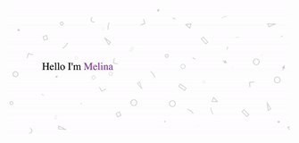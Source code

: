 <p align="center">
  <img src="https://github.com/Melinaaam/Melinaaam/blob/main/imgs/accueil_git_Melina.gif" alt="Hi, I'm Melina 👋 ">
</p>

<!--
**Melinaaam/Melinaaam** is a ✨ _special_ ✨ repository because its `README.md` (this file) appears on your GitHub profile.

Here are some ideas to get you started:

- 🔭 I’m currently working on ...
- 🌱 I’m currently learning ...
- 👯 I’m looking to collaborate on ...
- 🤔 I’m looking for help with ...
- 💬 Ask me about ...
- 📫 How to reach me: ...
- 😄 Pronouns: ...
- ⚡ Fun fact: ...
-->

